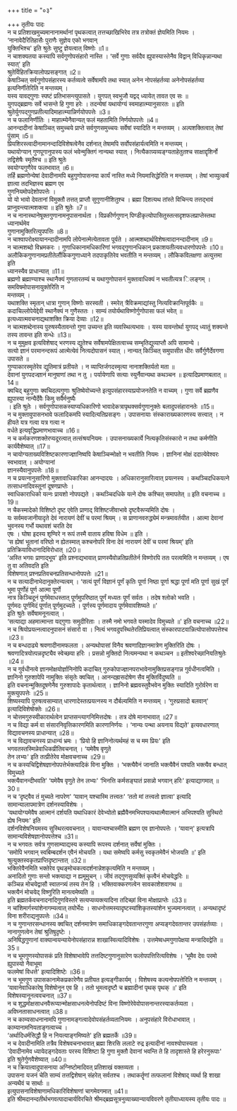 +++
title = "०३"

+++
तृतीयः पादः  
न च प्रतिशाखमुच्यमानानामर्थानां पृथकत्वात् तत्तच्छाखिभिरेव तत्र तत्रोक्तं ज्ञेयमिति नियमः । ‘नानावेदैरितिहासैः पुराणैः सुज्ञेय एको भगवान्   
युक्तिभिश्च' इति श्रुतेः सुष्टु ज्ञेयत्वात् विष्णोः ॥1॥  
न चाशक्यतया कस्यापि सर्वगुणोपसंहारो नास्ति । ‘सर्वे गुणाः सर्वदैव ह्युपास्यास्तेनैव विद्वान् विधिकृन्नान्यथा स्यात्' इति   
श्रुतेर्विहितक्रियालोपप्रसङ्गात् ॥2॥  
केषाञ्चित् सर्वगुणोपसंहारस्य कर्तव्यत्वे सर्वेषामपि तथा स्यात् अनेन नोपसंहर्तव्या अनेनोपसंहर्तव्या इत्यनिर्णीतेरिति न मन्तव्यम् ।  
यस्य यावद्गुणाः स्पष्टं प्रतिभासन्त्युपासते । युगपत् स्वभुजौ यद्वद् ध्यायेत् तावत एव सः ॥  
युगपद्ब्रह्मणः सर्वे भासन्ते हि गुणा हरेः । तदन्येषां यथायोग्यं स्वमाहात्म्यानुसारतः ॥ इति श्रुतेर्युगपद्गुणप्रतीत्यादिमाहात्म्यान्निर्णयोपपत्तेः ॥3॥  
न च फलानिर्णीतिः । माहात्म्येनैवान्यत् फलं महतामिति निर्णयोपपत्तेः ॥4॥  
आनन्दादीनां केषाञ्चित् समुच्चये प्राप्ते सर्वगुणसमुच्चयः सर्वेषां स्यादिति न मन्तव्यम् । अल्पशक्तित्वात् तेषां पुंसाम् ॥5॥  
प्रियशिरस्त्वादीनामानन्दादिविशेषत्वेनैव दर्शनात् तेषामपि सर्वोपसंहार्यत्वमिति न मन्तव्यम् ।  
यथायोग्यान् गुणपूगानुपास्य फलं भवेन्मुक्तिगं नान्यथा स्यात् । नित्यैकाग्र्यव्यङ्ग्यताहेतुतश्च साक्षाद्दृशिर्नो तद्विशेषैः स्मृतैश्च ॥ इति श्रुतेः   
स्वयोग्यगुणैरेव फलभावात् ॥6॥  
तर्हि ब्रह्मणोन्येषां देवादीनामपि बहुगुणोपासनया कार्यं नास्ति मध्ये नियमासिद्धेरिति न मन्तव्यम् । तेषां भाव्युत्कर्षं ज्ञात्वा तदभिज्ञस्य ब्रह्मण एव   
गुणनियमोपदेशोपपत्तेः ।  
यो यो भावो देवतानां विमुक्तौ तत्तत् प्राप्तौ सुगुणानीशितुश्च । ब्रह्मा दिशत्यथ तांस्ते विचिन्त्य तत्तद्भावं प्राप्नुवन्त्यात्मशक्त्या ॥ इति श्रुतेः ॥7॥  
न च नानास्थानेषूक्तगुणानामनुपासनार्थता । विप्रकीर्णगुणान् पिण्डीकृत्योपासितुस्तत्सदृशफलप्राप्तेस्तथा ध्यानार्थमेव   
गुणानामुक्तिरित्युपपत्तिः ॥8॥  
न चाश्वापरोक्ष्यायानन्दादीनामपि लोपेनात्मेत्येतावता पूर्यते । आत्मशब्दार्थविशेषत्वादानन्दादीनाम् ॥9॥  
न चात्मशब्दो विभ्रमकरः । गुणाधिकानामधिकारिणां भगवद्गुणानधिकान् प्रकाशयतीत्यवधारणोपपत्तेः ॥10॥  
अलौकिकगुणानामप्रतीतेर्लौकिकगुणाध्याने तदपाकृतिरेव भवतीति न मन्तव्यम् । लौकिकविलक्षणा अत्युत्तमा इति   
ध्यानस्यैव प्राधान्यात् ॥11॥  
ब्रह्मणो ब्रह्माण्याश्च स्थानैक्यं गुणतारतम्यं च यथागुणोपासनं मुक्तावाधिक्यं न भवतीत्यत्र िलङ्गम् । समविषमोपासनायुक्तेरिति न   
मन्तव्यम् ।  
यथाशक्ति स्मृतान् धात्रा गुणान् विष्णोः सरस्वती । स्मरेत् त्रैविक्रमाद्यांस्तु नित्यविक्रान्तिपूर्वकैः ॥  
कदाचिल्लोपेयेद्देवी स्थानैक्यं न गुणैस्ततः । साम्यं तयोर्यथाविष्णोर्गुणोपासा फलं भवेत् ॥  
इत्यध्यात्मवचनाद्यथाशक्ति क्रिया देव्याः ॥12॥  
न चात्मशब्देनास्य पुरुषस्यैतावन्तो गुणा उच्यन्त इति व्यवस्थित्यभावः । यस्य यावन्तोर्था युगपद् ध्यातुं शक्यन्ते तस्य तावन्त इति सन्धेः ॥13॥  
न च मुमुक्षव इत्यविशेषाद् भरणस्य द्युतेश्च सर्वेषामपेक्षितत्वाच्च सम्भृतिद्युव्याप्तौ अपि सामान्ये ।  
सत्यो ज्ञानं परमानन्दरूपं आत्मेत्येवं नित्यदोपासनं स्यात् । नान्यत् किञ्चित् समुपासीत धीरः सर्वैर्गुणैर्देवगणा उपासते ॥  
गुण्याकारस्मृतेरेव द्युतिमात्रं प्रतीयते । न व्याप्तिर्जगदस्मृत्या नानाशक्तिर्यतो मता ॥  
देवानां युगपदज्ज्ञानं मानुषाणां तथा न तु । पर्यायेणापि सत्याः स्युर्नैवान्यथा कथञ्चन ॥ इत्यादिप्रमाणबलात् ॥14॥  
क्वचिद् बहुगुणाः क्वचिदल्पगुणाः श्रुतिष्वेवोच्यन्ते इत्युपसंहारस्याप्रयोजनतेति न वाच्यम् । गुणा सर्वे ब्रह्मणैव ह्युपास्या नान्यैर्देवैः किमु सर्वैर्मनुष्यैः   
। इति श्रुतेः । सर्वगुणोपासकस्याप्यधिकारिणो भावादेकत्रापृथक्सर्वगुणानुक्तेः बलादुपसंहारानतेः ॥15॥  
न च मुक्तावुपासनभावे फलादिकमपि स्यादित्यतिप्रसङ्गः । उपासनायाः संस्काराख्यकारणस्य सत्त्वात् । न हीयते यत्र गत्वा यत्र गत्वा न   
वर्धते इत्यवृद्धिप्रमाणभावाच्च ॥16॥  
न च कर्मकरणशक्तेरप्यदूरत्वात् तत्संश्रयनियमः । उपासनाख्यकार्ये नित्यकृतिसंस्कारो न तथा कर्मणीति कार्यवैशेष्यात् ॥17॥  
न चायोग्यताख्यविशिष्टकारणाज्ज्ञानिष्वपि केषाञ्चिन्मोक्षो न भवतीति नियमः । ज्ञानिनां मोक्षं ददात्येवेश्वरः स्वभावात् । अयोग्यानां   
ज्ञानस्यैवानुपपत्तेः ॥18॥  
न च प्रयत्नानुसारिणो मुक्तावाधिकारिका आनन्दादयः । अधिकारानुसारित्वात् प्रयत्नस्य । कथञ्चिदधिकयत्ने तत्साधनादिवस्तूनां दूषणप्राप्तेः ।  
स्वाधिकाराधिको यत्नः प्रायशो नोपपद्यते । कथञ्चिदधिके यत्ने दोषः कश्चित् समापतेत् ॥ इति वचनाच्च ॥19॥  
न चैकस्मादेको विशिष्टो दृष्ट एवेति प्राणाद् विशिष्टजीवाभावे दृष्टवैरूप्यमिति दोषः ।  
यः सर्वमवजानीयादृते देवं नारायणं देवीं च परमां श्रियम् । स प्राणानवरुद्ध्येमं मन्त्रमावर्तयीत । आत्मा देवानां भुवनस्य गर्भो यथावशं चरति देव   
एषः । घोषा इदस्य शृण्विरे न रूपं तस्मै वाताय हविषा विधेम ॥ इति ।   
‘स ह्येषां भूतानां वरिष्ठो न ह्येतस्मात् कश्चनोपरि विना देवं नारायणं देवीं च परमां श्रियम्' इति प्रतिक्रियाविधानादिविरोधात् ॥20॥  
‘अस्ति भगवः प्राणाद्भूय' इति प्रश्नाद्यभावात् प्राणस्यैवोन्नतिप्रतीतेर्न विष्णोरपि ततः परत्वमिति न मन्तव्यम् । एष तु वा अतिवदति इति   
विशेषणात् प्रश्नप्रतिवचनप्रतिसन्धानोपपत्तेः ॥21॥  
न च सत्यादीनाभेदानुक्तेरन्यत्वम् । ‘सत्यं पूर्णं विज्ञानं पूर्णं कृतिः पूर्णा निष्ठा पूर्णा श्रद्धा पूर्णा मति पूर्णा सुखं पूर्णं भूमा पूर्णोहं पूर्ण आत्मा पूर्णो   
नात्र किञ्चिदूनं पूर्णमेवाधस्तात् पूर्णमुपरिष्ठात् पूर्णं मध्यतः पूर्णं सर्वतः । तदेष श्लोको भवति ।  
पूर्णमदः पूर्णमिदं पूर्णात् पूर्णमुदच्यते । पूर्णस्य पूर्णमादाय पूर्णमेवावशिष्यते ॥'   
इति श्रुतेः सर्वेषामनूनत्वात् ।   
‘सत्याद्या अहमात्मान्ता यद्गुणाः समुदीरिताः । तस्मै नमो भगवते यस्मादेव विमुच्यते ॥' इति वचनाच्च ॥22॥  
न च श्रियोप्रयत्नत्वादनुपासनं संसारो वा । नित्यं भगवदुपस्थितेरतिप्रियत्वात् संस्कारपाटवान्नित्योपासोपपत्तेश्च ॥23॥  
न च बन्धदाढ्ये श्रवणादीनामफलता । अन्यथोपासां विनैव श्रवणादिज्ञानमात्रेण मुक्तिरिति दोषः ।  
श्रवणादित्रयोत्पन्नदृष्ट्यैव स्वेच्छया हरिः । प्रसन्नो मुक्तिदो नित्यमन्यथा न कथञ्चन ॥ इतीश्वरेच्छानियतिश्रुतेः ॥24॥  
न च गुर्वधीनत्वे ज्ञानमोक्षयोर्ज्ञानिनोपि कदाचित् गुरुकोपाज्ज्ञानपराभावेनामुक्तिप्रसङ्गान्न गुर्वधीनत्वमिति ।  
ज्ञानिनो गुरुशापेपि नामुक्तिः संसृतेः क्वचित् । आनन्दह्रासदोषेण सैव मुक्तिर्विदुष्यति ॥   
इति वचनान्मुक्तिदूषणेनैव गुरुशापादेः कृतार्थत्वात् । ज्ञानिनो ब्रह्मवस्तुवैभवेन मुक्तिः स्यादिति गुरोर्वरेण वा मुक्त्युपपत्तेः ॥25॥  
शिष्यस्यापि पुरुषत्वसाम्यात् धारणादेस्तत्प्रयत्नस्य न दौर्बल्यमिति न मन्तव्यम् । ‘गुरुप्रसादो बलवान्' इत्यादिविशेषोक्तेः ॥26॥  
न चोत्तमगुरुस्वीकारार्थत्वेन प्राप्तसन्त्यागनिमित्तदोषः । तत्र दोषे मानाभावात् ॥27॥  
न च विद्या कर्म वा संसारनिवृत्तिकारणमिति कारणानिर्णयः । ‘नान्यः पन्था अयनाय विद्यते' इत्यवधारणात् विद्यावचनस्य प्राधान्यात् ॥28॥  
न च विद्यावचनस्य प्राधान्यं भ्रमः । ‘प्रियो हि ज्ञानिनोत्यर्थमहं स च मम प्रियः' इति भगवतस्तस्मिन्नेवाधिकप्रीतिवचनात् । ‘यमेवैष वृणुते   
तेन लभ्यः' इति तत्प्रीतेरेव मोक्षवचनाच्च ॥29॥  
न च कस्यचिद्विशेषज्ञानोपपत्तेर्भक्त्यादिकं विना मुक्तिः । ‘भक्त्यैवैनं जानाति भक्त्यैवैनं पश्यति भक्त्यैव बन्धात् विमुच्यते   
भक्त्यैवानन्दीभवति' ‘यमेवैष वृणुते तेन लभ्यः' ‘भिनत्ति कर्मसङ्घातं प्रसन्नो भगवान् हरिः' इत्याद्यागमात् ॥30॥  
न च ‘दृष्ट्वैव तं मुच्यते नापरेण' ‘यावान् यश्चास्मि तत्त्वतः' ‘ततो मां तत्त्वतो ज्ञात्वा' इत्यादि सामान्यालापमात्रेण दर्शनस्याविशेषः ।   
‘यथायोग्यमेवैष आत्मानं दर्शयति यथाधिकारं देवेभ्योतो ब्रह्मैवैनमभिपश्यत्यथात्मैवात्मानं अभिपश्यति सुस्थिरो ह्येष नियमः' इति   
दर्शनविशेषनियमस्य सुस्थिरत्ववचनात् । यावान्यश्चास्मीति ब्रह्मण एव ज्ञानोपपत्तेः । ‘यावान्' इत्यत्रापि सामान्यविशेषज्ञानोपपत्तेश्च ॥31॥  
न च भगवतः सर्वत्र गुणसाम्याद्यस्य कस्यापि रूपस्य दर्शनात् सर्वेषां मुक्तिः ।   
‘समोपि भगवान् स्वबिम्बदर्शन एवैनं मोचयति । यथा समेष्वपि कर्मसु स्वकृतमेवैनं भोजयति ॥' इति श्रुत्युक्तस्वकृतप्राप्तिदृष्टान्तात् ॥32॥  
भक्तिरेवैनमिति भक्तेरेव पृथङ्मोचकत्वदर्शनान्नेशकृत्यमिति न मन्तव्यम् ।   
अनादितो गुणाः सन्तो भक्त्याद्या न ह्यमूमुचन् । जीवं तद्गुणसुव्यक्तिं कृत्वैनं मोचयेद्धरिः ॥  
कञ्चिन्न मोचयेद्वासौ स्वातन्त्र्यं तस्य तेन हि । भक्तिवाक्करणत्वेन सावकाशेशवागथ ॥  
भक्त्यैनं मोचयेद् विष्णुरिति मानत्वमेष्यति ॥   
इति ब्रह्मतर्कवचनादनादिगुणविस्तरे सत्यप्यव्यक्त्यादिना तदिच्छां विना मोक्षाप्राप्तेः ॥33॥  
न चांशिमार्गस्यांशेनागम्यत्वात् तयोर्भेदः । साधनोत्तमस्यादृष्टस्यांशिकृतस्यांशेन भुज्यमानत्वात् । अन्यथादृष्टं विना शरीराद्यनुपपत्तेः ॥34॥  
न च गुणान्तरसन्धानस्य क्वचित् दर्शनमात्रेण समाधिकाङ्गदेवतान्तरगुणा अप्यङ्गदेवतान्तर उपसंहर्तव्याः । नानागुणत्वेन तेषां श्रुतिषुदृष्टेः ।   
अनिषिद्धगुणानां वाक्यान्वयन्यायेनोपसंहारान्न शाखास्वित्यादिविशेषः । उत्तमेष्वधमगुणापेक्षया मन्त्रादिवद्वेति ॥35॥  
न च भूमगुणस्योपासकं प्रति विशेषाभावेपि तत्तदिष्टगुणानुसारेण फलोपपत्तिरित्यविशेषः । ‘भूमैव देवः परमो ह्युपास्यो नैवाभूमा   
फलमेषां विधत्ते'  इत्यादिशिष्टेः ॥36॥  
न च भूमगुण उपासकानामेकप्रकारेणैव प्रतीयत इत्यङ्गीकार्यम् । विशेषस्य कल्पनोपपत्तेरिति न मन्तव्यम् ।  
‘यावानेवाधिकारेषु विशेषोनून एव हि । ततो भूमत्वदृष्टौ च ब्रह्मादीनां पृथक् पृथक् ॥' इति विशेषस्यानूनत्ववचनात् ॥37॥  
न च शुद्धमोक्षसाधनवैरूप्यान्मोक्षसाधनत्वेनोपदिष्टं विना विष्णोरेवेवोपासनान्तरस्याकर्तव्यता । अविघ्नतासाधनत्वात् ॥38॥  
न च काम्यसाधनानामपि गुणानामङ्गत्वादेवोपसंहर्तव्यतानियमः । अनुपसंहारे विरोधाभावात् । काम्यानामनियताङ्गत्वाच्च ।  
‘अर्थादिधर्मसिद्धौ हि न नियत्याङ्गमिष्यते' इति ब्रह्मतर्के ॥39॥  
न च देवादीनामिति तत्रैव विशेषवचनाभावात् ब्रह्मा शिरसि ललाटे रुद्र इत्यादीनां नावश्योपास्यता ।  
‘देवादीनामेव ध्यायेदङ्गदेवताः परस्य विशिष्टा हि गुणा मुक्तौ देवानां भवन्ति ते हि तादृशास्ते हि हरेरनुरूपाः' इति श्रुतेर्गुणवैशेष्यात् ॥40॥  
न च क्रियात्वादुपासनाया अग्निष्टोमादिवत् प्रतिशाखं वक्तव्यता ।  
उपासना यजनं चेति साम्यं तत्तद्विशेषान् संहरेत् सर्वतश्च । तथाकर्तॄणां तत्फलानां विशेषाद् व्यर्था हि शाखा अन्यथैवं च सार्थाः ॥  
इत्युपासनाविशेषाणामधिकारिविशेषाणां चागमेवगमात् ॥41॥  
इति श्रीमदानन्दतीर्थभगवत्पादाचार्यविरचिते श्रीमद्ब्रह्मसूत्रनुव्याख्यान्यायविवरणे तृतीयाध्यायस्य तृतीयः पादः ॥  
